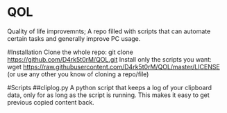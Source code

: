# QOL
Quality of life improvemnts; A repo filled with scripts that can automate certain tasks and generally improve PC usage.

#Installation
Clone the whole repo:
  git clone https://github.com/D4rk5t0rM/QOL.git
Install only the scripts you want:
  wget https://raw.githubusercontent.com/D4rk5t0rM/QOL/master/LICENSE
(or use any other you know of cloning a repo/file)

#Scripts
##cliplog.py
A python script that keeps a log of your clipboard data, only for as long as the script is running. This makes it easy to get previous copied content back.

